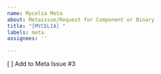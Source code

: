 ```yaml
---
name: Mycelia Meta
about: Metaissue/Request for Component or Binary
title: "[MYCELIA] "
labels: meta
assignees: ''

---
```


 [ ] Add to Meta Issue #3
